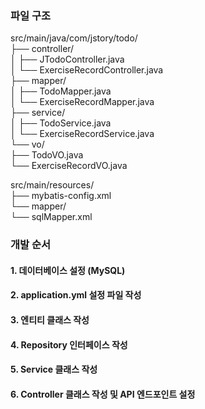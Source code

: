 ### 파일 구조

src/main/java/com/jstory/todo/  
├── controller/  
│   ├── JTodoController.java  
│   └── ExerciseRecordController.java  
├── mapper/  
│   ├── TodoMapper.java  
│   └── ExerciseRecordMapper.java  
├── service/  
│   ├── TodoService.java  
│   └── ExerciseRecordService.java  
└── vo/  
    ├── TodoVO.java  
    └── ExerciseRecordVO.java  

src/main/resources/  
├── mybatis-config.xml  
└── mapper/  
    └── sqlMapper.xml  



### 개발 순서
#### 1. 데이터베이스 설정 (MySQL)

#### 2. application.yml 설정 파일 작성

#### 3. 엔티티 클래스 작성

#### 4. Repository 인터페이스 작성

#### 5. Service 클래스 작성

#### 6. Controller 클래스 작성 및 API 엔드포인트 설정
